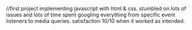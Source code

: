 //first project implementing javascript with html & css.
stumbled on lots of issues and lots of time spent googling everything from specific event listeners to media queries. satisfaction 10/10 when it worked as intended.